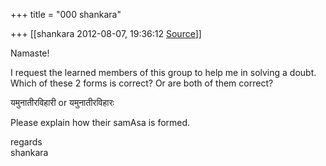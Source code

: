 +++
title = "000 shankara"

+++
[[shankara	2012-08-07, 19:36:12 [Source](https://groups.google.com/g/samskrita/c/SWOiXfHFEE4)]]



Namaste!

  

I request the learned members of this group to help me in solving a doubt. Which of these 2 forms is correct? Or are both of them correct?  

यमुनातीरविहारी or यमुनातीरविहारः

  

Please explain how their samAsa is formed.  



regards  
shankara

